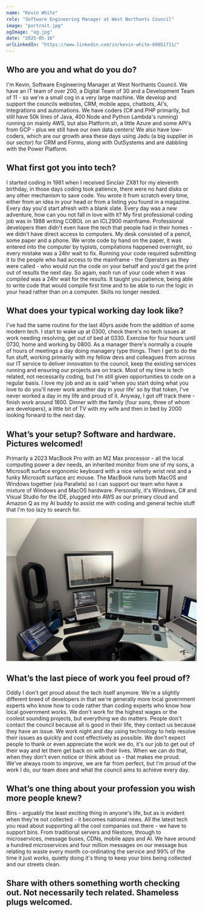 ```yaml
---
name: "Kevin White"
role: "Software Engineering Manager at West Northants Council"
image: "portrait.jpg"
ogImage: "og.jpg"
date: "2025-05-16"
urlLinkedIn: "https://www.linkedin.com/in/kevin-white-60051711/"
---
```


## Who are you and what do you do?

I'm Kevin, Software Engineering Manager at West Northants Council. We have an IT team of over 200, a Digital Team of 30 and a Development Team of 11 - so we're a small cog in a very large machine. We develop and support the councils websites, CRM, mobile apps, chatbots, AI's, integrations and automations. We have coders (C# and PHP primarily, but still have 50k lines of Java, 400 Node and Python Lambda's running) running on mainly AWS, but also Platform.sh, a little Azure and some API's from GCP - plus we still have our own data centers! We also have low-coders, which are our growth area these days using Jadu (a big supplier in our sector) for CRM and Forms, along with OutSystems and are dabbling with the Power Platform.

## What first got you into tech?

I started coding in 1981 when I received Sinclair ZX81 for my eleventh birthday, in those days coding took patience, there were no hard disks or any other mechanism to save code. You wrote it from scratch every time, either from an idea in your head or from a listing you found in a magazine. Every day you'd start afresh with a blank slate. Every day was a new adventure, how can you not fall in love with it? My first professional coding job was in 1988 writing COBOL on an ICL2900 mainframe. Professional developers then didn't even have the tech that people had in their homes - we didn't have direct access to computers. My desk consisted of a pencil, some paper and a phone. We wrote code by hand on the paper, it was entered into the computer by typists, compilations happened overnight, so every mistake was a 24hr wait to fix. Running your code required submitting it to the people who had access to the mainframe - the Operators as they were called - who would run the code on your behalf and you'd get the print out of results the next day. So again, each run of your code when it was compiled was a 24hr wait for the results. It taught you patience, being able to write code that would compile first time and to be able to run the logic in your head rather than on a computer. Skills no longer needed.

## What does your typical working day look like?

I've had the same routine for the last 40yrs aside from the addition of some modern tech. I start to wake up at 0300, check there's no tech issues at work needing resolving, get out of bed at 0330. Exercise for four hours until 0730, home and working by 0800. As a manager there's normally a couple of hours of meetings a day doing managery type things. Then I get to do the fun stuff, working primarily with my fellow devs and colleagues from across our IT service to deliver innovation to the council, keep the existing services running and ensuring our projects are on track. Most of my time is tech related, not necessarily coding, but I'm still given opportunities to code on a regular basis. I love my job and as is said 'when you start doing what you love to do you'll never work another day in your life' so by that token, I've never worked a day in my life and proud of it. Anyway, I got off track there - finish work around 1800. Dinner with the family (four sons, three of whom are developers), a little bit of TV with my wife and then in bed by 2000 looking forward to the next day.

## What’s your setup? Software and hardware. Pictures welcomed!

Primarily a 2023 MacBook Pro with an M2 Max processor - all the local computing power a dev needs, an inherited monitor from one of my sons, a Microsoft surface ergonomic keyboard with a nice velvety wrist rest and a funky Microsoft surface arc mouse. The MacBook runs both MacOS and Windows together (via Parallels) so I can support our team who have a mixture of Windows and MacOS hardware. Personally, it's Windows, C# and Visual Studio for the IDE, plugged into AWS as our primary cloud and Amazon Q as my AI buddy to assist me with coding and general techie stuff that I'm too lazy to search for.

![Kevin's office setup](office.jpg)

## What’s the last piece of work you feel proud of?

Oddly I don't get proud about the tech itself anymore. We're a slightly different breed of developers in that we're generally more local government experts who know how to code rather than coding experts who know how local government works. We don't work for the highest wages or the coolest sounding projects, but everything we do matters. People don't contact the council because all is good in their life, they contact us because they have an issue. We work night and day using technology to help resolve their issues as quickly and cost effectively as possible. We don't expect people to thank or even appreciate the work we do, it's our job to get out of their way and let them get back on with their lives. When we can do that, when they don't even notice or think about us - that makes me proud. We've always room to improve, we are far from perfect, but I'm proud of the work I do, our team does and what the council aims to achieve every day.

## What’s one thing about your profession you wish more people knew?

Bins - arguably the least exciting thing in anyone's life, but as is evident when they're not collected - it becomes national news. All the latest tech you read about supporting all the cool companies out there - we have to support bins. From traditional servers and filestore, through to microservices, message buses, CDNs, mobile apps and AI. We have around a hundred microservices and four million messages on our message bus relating to waste every month co-ordinating the service and 99% of the time it just works, quietly doing it's thing to keep your bins being collected and our streets clean.

## Share with others something worth checking out. Not necessarily tech related. Shameless plugs welcomed.
